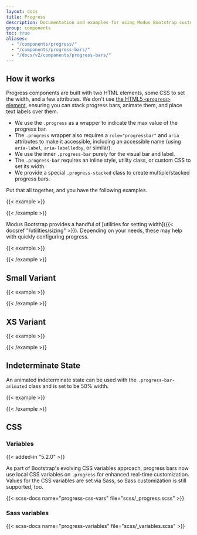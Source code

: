 ```yaml
---
layout: docs
title: Progress
description: Documentation and examples for using Modus Bootstrap custom progress bars featuring support for stacked bars, animated backgrounds, and text labels.
group: components
toc: true
aliases:
  - "/components/progress/"
  - "/components/progress-bars/"
  - "/docs/v2/components/progress-bars/"
---
```


## How it works

Progress components are built with two HTML elements, some CSS to set the width, and a few attributes. We don't use [the HTML5 `<progress>` element](https://developer.mozilla.org/en-US/docs/Web/HTML/Element/progress), ensuring you can stack progress bars, animate them, and place text labels over them.

- We use the `.progress` as a wrapper to indicate the max value of the progress bar.
- The `.progress` wrapper also requires a `role="progressbar"` and `aria` attributes to make it accessible, including an accessible name (using `aria-label`, `aria-labelledby`, or similar).
- We use the inner `.progress-bar` purely for the visual bar and label.
- The `.progress-bar` requires an inline style, utility class, or custom CSS to set its width.
- We provide a special `.progress-stacked` class to create multiple/stacked progress bars.

Put that all together, and you have the following examples.

{{< example >}}
<div class="progress">
  <div class="progress-bar" role="progressbar" aria-label="Basic example" aria-valuenow="0" aria-valuemin="0" aria-valuemax="100"></div>
</div>
<div class="progress">
  <div class="progress-bar" role="progressbar" aria-label="Basic example" style="width: 25%" aria-valuenow="25" aria-valuemin="0" aria-valuemax="100"></div>
</div>
<div class="progress">
  <div class="progress-bar" role="progressbar" aria-label="Basic example" style="width: 50%" aria-valuenow="50" aria-valuemin="0" aria-valuemax="100"></div>
</div>
<div class="progress">
  <div class="progress-bar" role="progressbar" aria-label="Basic example" style="width: 75%" aria-valuenow="75" aria-valuemin="0" aria-valuemax="100"></div>
</div>
<div class="progress">
  <div class="progress-bar" role="progressbar" aria-label="Basic example" style="width: 100%" aria-valuenow="100" aria-valuemin="0" aria-valuemax="100"></div>
</div>
{{< /example >}}

Modus Bootstrap provides a handful of [utilities for setting width]({{< docsref "/utilities/sizing" >}}). Depending on your needs, these may help with quickly configuring progress.

{{< example >}}
<div class="progress">
  <div class="progress-bar w-75" role="progressbar" aria-label="Basic example" aria-valuenow="75" aria-valuemin="0" aria-valuemax="100"></div>
</div>
{{< /example >}}

## Small Variant

{{< example >}}
<div class="progress progress-sm">
  <div class="progress-bar w-75" role="progressbar" aria-label="Small progress bar example" aria-valuenow="75" aria-valuemin="0" aria-valuemax="100"></div>
</div>
{{< /example >}}

## XS Variant

{{< example >}}
<div class="progress progress-xs">
  <div class="progress-bar w-75" role="progressbar" aria-label="XS progress bar example" aria-valuenow="75" aria-valuemin="0" aria-valuemax="100"></div>
</div>
{{< /example >}}

## Indeterminate State

An animated indeterminate state can be used with the `.progress-bar-animated` class and is set to be 50% width.

{{< example >}}
<div class="progress">
  <div class="progress-bar progress-bar-animated" role="progressbar" aria-label="Animated progress bar example" aria-valuenow="75" aria-valuemin="0" aria-valuemax="100"></div>
</div>
{{< /example >}}

## CSS

### Variables

{{< added-in "5.2.0" >}}

As part of Bootstrap's evolving CSS variables approach, progress bars now use local CSS variables on `.progress` for enhanced real-time customization. Values for the CSS variables are set via Sass, so Sass customization is still supported, too.

{{< scss-docs name="progress-css-vars" file="scss/_progress.scss" >}}

### Sass variables

{{< scss-docs name="progress-variables" file="scss/_variables.scss" >}}


